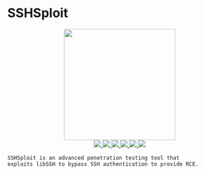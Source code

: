 # SSHSploit

<p align="center">
    <img src="https://user-images.githubusercontent.com/54115104/83340671-c3887f80-a2e3-11ea-9ada-f21dc56ab244.png" hight="250" width="250" alt="">
    <br>
    <a href="https://github.com/enty8080">
    <img src="https://img.shields.io/badge/enty8080-Ivan%20Nikolsky-blue.svg">
  </a> 
  <a href="https://github.com/enty8080/sshsploit/releases">
    <img src="https://img.shields.io/github/release/enty8080/sshsploit.svg">
  </a>
  <a href="https://wikipedia.org/wiki/C_(programming_language)">
    <img src="https://img.shields.io/badge/language-c-grey.svg">
 </a>
  <a href="https://github.com/enty8080/sshsploit/issues?q=is%3Aissue+is%3Aclosed">
      <img src="https://img.shields.io/github/issues/enty8080/sshsploit.svg">
  </a>
  <a href="https://github.com/enty8080/sshsploit/wiki">
      <img src="https://img.shields.io/badge/wiki%20-sshsploit-lightgrey.svg">
 </a>
  <a href="https://twitter.com/enty8080">
    <img src="https://img.shields.io/badge/twitter-enty8080-blue.svg">
 </a>
</p>

```
SSHSploit is an advanced penetration testing tool that 
exploits libSSH to bypass SSH authentication to provide RCE.
```
